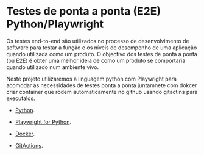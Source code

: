 # Testes de ponta a ponta (E2E) Python/Playwright

Os testes end-to-end são utilizados no processo de desenvolvimento de software para testar a função e os níveis de desempenho de uma aplicação quando utilizada como um produto. O objectivo dos testes de ponta a ponta (ou E2E) é obter uma melhor ideia de como um produto se comportaria quando utilizado num ambiente vivo.

Neste projeto utilizaremos a linguagem python com Playwright para acomodar as necessidades de testes ponta a ponta juntamnete com dokcer criar container que rodem automaticamente no github usando gitactins para executalos.

* [Python](https://www.python.org/).
  
* [Playwright for Python](https://playwright.dev/python/docs/intro).

* [Docker](https://www.docker.com/).
  
* [GitActions](https://docs.github.com/pt/actions).
